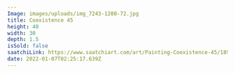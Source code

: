```yaml
---
Image: images/uploads/img_7243-1200-72.jpg
title: Coexistence 45
height: 40
width: 30
depth: 1.5
isSold: false
saatchiLink: https://www.saatchiart.com/art/Painting-Coexistence-45/189576/8345644/view
date: 2022-01-07T02:25:17.639Z
---
```

